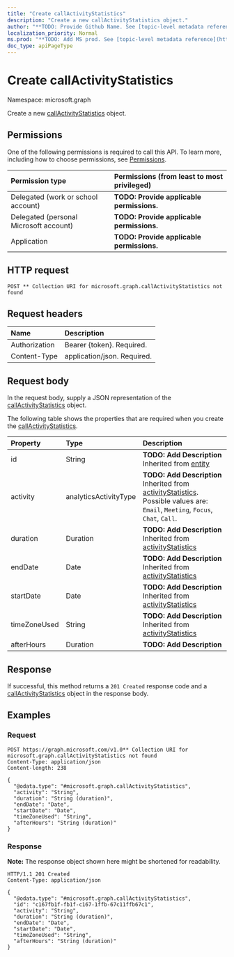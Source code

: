 ```yaml
---
title: "Create callActivityStatistics"
description: "Create a new callActivityStatistics object."
author: "**TODO: Provide Github Name. See [topic-level metadata reference](https://msgo.azurewebsites.net/add/document/guidelines/metadata.html#topic-level-metadata)**"
localization_priority: Normal
ms.prod: "**TODO: Add MS prod. See [topic-level metadata reference](https://msgo.azurewebsites.net/add/document/guidelines/metadata.html#topic-level-metadata)**"
doc_type: apiPageType
---
```


# Create callActivityStatistics
Namespace: microsoft.graph



Create a new [callActivityStatistics](../resources/callactivitystatistics.md) object.

## Permissions
One of the following permissions is required to call this API. To learn more, including how to choose permissions, see [Permissions](/graph/permissions-reference).

|Permission type|Permissions (from least to most privileged)|
|:---|:---|
|Delegated (work or school account)|**TODO: Provide applicable permissions.**|
|Delegated (personal Microsoft account)|**TODO: Provide applicable permissions.**|
|Application|**TODO: Provide applicable permissions.**|

## HTTP request

<!-- {
  "blockType": "ignored"
}
-->
``` http
POST ** Collection URI for microsoft.graph.callActivityStatistics not found
```

## Request headers
|Name|Description|
|:---|:---|
|Authorization|Bearer {token}. Required.|
|Content-Type|application/json. Required.|

## Request body
In the request body, supply a JSON representation of the [callActivityStatistics](../resources/callactivitystatistics.md) object.

The following table shows the properties that are required when you create the [callActivityStatistics](../resources/callactivitystatistics.md).

|Property|Type|Description|
|:---|:---|:---|
|id|String|**TODO: Add Description** Inherited from [entity](../resources/entity.md)|
|activity|analyticsActivityType|**TODO: Add Description** Inherited from [activityStatistics](../resources/activitystatistics.md). Possible values are: `Email`, `Meeting`, `Focus`, `Chat`, `Call`.|
|duration|Duration|**TODO: Add Description** Inherited from [activityStatistics](../resources/activitystatistics.md)|
|endDate|Date|**TODO: Add Description** Inherited from [activityStatistics](../resources/activitystatistics.md)|
|startDate|Date|**TODO: Add Description** Inherited from [activityStatistics](../resources/activitystatistics.md)|
|timeZoneUsed|String|**TODO: Add Description** Inherited from [activityStatistics](../resources/activitystatistics.md)|
|afterHours|Duration|**TODO: Add Description**|



## Response

If successful, this method returns a `201 Created` response code and a [callActivityStatistics](../resources/callactivitystatistics.md) object in the response body.

## Examples

### Request
<!-- {
  "blockType": "request",
  "name": "create_callactivitystatistics_from_"
}
-->
``` http
POST https://graph.microsoft.com/v1.0** Collection URI for microsoft.graph.callActivityStatistics not found
Content-Type: application/json
Content-length: 238

{
  "@odata.type": "#microsoft.graph.callActivityStatistics",
  "activity": "String",
  "duration": "String (duration)",
  "endDate": "Date",
  "startDate": "Date",
  "timeZoneUsed": "String",
  "afterHours": "String (duration)"
}
```


### Response
**Note:** The response object shown here might be shortened for readability.
<!-- {
  "blockType": "response",
  "truncated": true,
  "@odata.type": "microsoft.graph.callActivityStatistics"
}
-->
``` http
HTTP/1.1 201 Created
Content-Type: application/json

{
  "@odata.type": "#microsoft.graph.callActivityStatistics",
  "id": "c167fb1f-fb1f-c167-1ffb-67c11ffb67c1",
  "activity": "String",
  "duration": "String (duration)",
  "endDate": "Date",
  "startDate": "Date",
  "timeZoneUsed": "String",
  "afterHours": "String (duration)"
}
```

